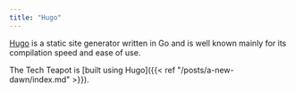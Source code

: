 ```yaml
---
title: "Hugo"
---
```


[Hugo](https://gohugo.io/) is a static site generator written in Go and is well known mainly for its compilation speed and ease of use.

The Tech Teapot is [built using Hugo]({{< ref "/posts/a-new-dawn/index.md" >}}).
